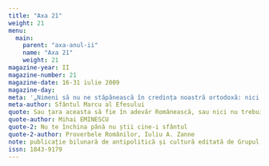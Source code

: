 ```yaml
---
title: "Axa 21"
weight: 21
menu:
  main:
    parent: "axa-anul-ii"
    name: "Axa 21"
    weight: 21
magazine-year: II
magazine-number: 21
magazine-date: 16-31 iulie 2009
magazine-day: 
meta: '„Nimeni să nu ne stăpânească în credința noastră ortodoxă: nici un împărat, nici un ierarh, nici un mincinos sinod, nici altcineva, ci numai Unul Dumnezeu, care atât prin El cât și prin ucenicii Săi ne-a fost dat nouă.”'
meta-author: Sfântul Marcu al Efesului
quote: Sau țara aceasta să fie în adevăr Românească, sau nici nu trebuie să fie.
quote-author: Mihai EMINESCU
quote-2: Nu te închina până nu știi cine-i sfântul
quote-2-author: Proverbele Românilor, Iuliu A. Zanne
note: publicație bilunară de antipolitică și cultură editată de Grupul de Acțiune Națională
issn: 1843-9179
---
```

